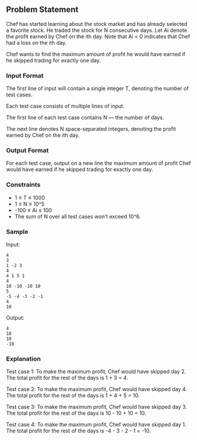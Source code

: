 ## Problem Statement

Chef has started learning about the stock market and has already selected a favorite stock. He traded the stock for N consecutive days. Let Ai denote the profit earned by Chef on the ith day. Note that Ai < 0 indicates that Chef had a loss on the ith day.

Chef wants to find the maximum amount of profit he would have earned if he skipped trading for exactly one day.

### Input Format

The first line of input will contain a single integer T, denoting the number of test cases.

Each test case consists of multiple lines of input.

The first line of each test case contains N — the number of days.

The next line denotes N space-separated integers, denoting the profit earned by Chef on the ith day.

### Output Format

For each test case, output on a new line the maximum amount of profit Chef would have earned if he skipped trading for exactly one day.

### Constraints

- 1 ≤ T ≤ 1000
- 1 ≤ N ≤ 10^5
- -100 ≤ Ai ≤ 100
- The sum of N over all test cases won't exceed 10^6.

### Sample

Input:
```
4
3
1 -2 3
4
4 1 5 1
4
10 -10 -10 10
5
-5 -4 -3 -2 -1
4
10
```
Output:
```
4
10
10
-10
```
### Explanation

Test case 1: To make the maximum profit, Chef would have skipped day 2. The total profit for the rest of the days is 1 + 3 = 4.

Test case 2: To make the maximum profit, Chef would have skipped day 4. The total profit for the rest of the days is 1 + 4 + 5 = 10.

Test case 3: To make the maximum profit, Chef would have skipped day 3. The total profit for the rest of the days is 10 - 10 + 10 = 10.

Test case 4: To make the maximum profit, Chef would have skipped day 1. The total profit for the rest of the days is -4 - 3 - 2 - 1 = -10.

